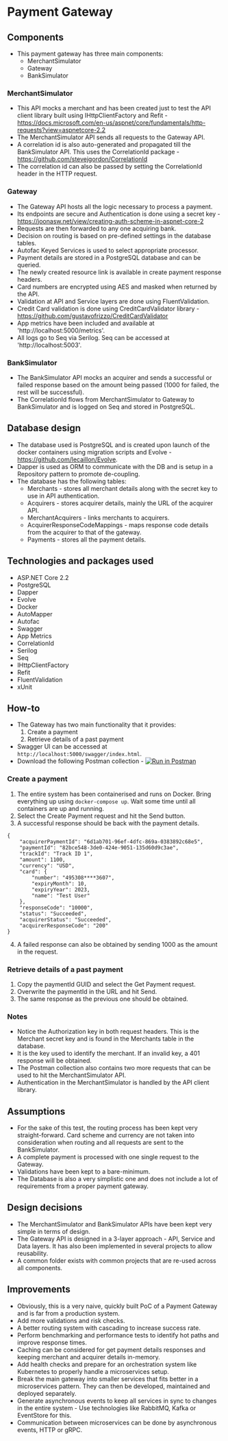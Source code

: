 # Payment Gateway
## Components
- This payment gateway has three main components:
	* MerchantSimulator
	* Gateway
	* BankSimulator

### MerchantSimulator
- This API mocks a merchant and has been created just to test the API client library built using IHttpClientFactory and Refit - https://docs.microsoft.com/en-us/aspnet/core/fundamentals/http-requests?view=aspnetcore-2.2
- The MerchantSimulator API sends all requests to the Gateway API.
- A correlation id is also auto-generated and propagated till the BankSimulator API. This uses the CorrelationId package - https://github.com/stevejgordon/CorrelationId
- The correlation id can also be passed by setting the CorrelationId header in the HTTP request.

### Gateway
- The Gateway API hosts all the logic necessary to process a payment.
- Its endpoints are secure and Authentication is done using a secret key - https://joonasw.net/view/creating-auth-scheme-in-aspnet-core-2
- Requests are then forwarded to any one acquiring bank.
- Decision on routing is based on pre-defined settings in the database tables.
- Autofac Keyed Services is used to select appropriate processor.
- Payment details are stored in a PostgreSQL database and can be queried.
- The newly created resource link is available in create payment response headers.
- Card numbers are encrypted using AES and masked when returned by the API.
- Validation at API and Service layers are done using FluentValidation.
- Credit Card validation is done using CreditCardValidator library - https://github.com/gustavofrizzo/CreditCardValidator
- App metrics have been included and available at 'http://localhost:5000/metrics'.
- All logs go to Seq via Serilog. Seq can be accessed at 'http://localhost:5003'.

### BankSimulator
- The BankSimulator API mocks an acquirer and sends a successful or failed response based on the amount being passed (1000 for failed, the rest will be successful).
- The CorrelationId flows from MerchantSimulator to Gateway to BankSimulator and is logged on Seq and stored in PostgreSQL.

## Database design
- The database used is PostgreSQL and is created upon launch of the docker containers using migration scripts and Evolve - https://github.com/lecaillon/Evolve.
- Dapper is used as ORM to communicate with the DB and is setup in a Repository pattern to promote de-coupling.
- The database has the following tables:
	* Merchants - stores all merchant details along with the secret key to use in API authentication.
	* Acquirers - stores acquirer details, mainly the URL of the acquirer API.
	* MerchantAcquirers - links merchants to acquirers.
	* AcquirerResponseCodeMappings - maps response code details from the acquirer to that of the gateway.
	* Payments - stores all the payment details.

## Technologies and packages used
- ASP.NET Core 2.2
- PostgreSQL
- Dapper
- Evolve
- Docker
- AutoMapper
- Autofac
- Swagger
- App Metrics
- CorrelationId
- Serilog
- Seq
- IHttpClientFactory
- Refit
- FluentValidation
- xUnit

## How-to
- The Gateway has two main functionality that it provides:
	1. Create a payment
	2. Retrieve details of a past payment
- Swagger UI can be accessed at `http://localhost:5000/swagger/index.html`.
- Download the following Postman collection - [![Run in Postman](https://run.pstmn.io/button.svg)](https://app.getpostman.com/run-collection/47fc17ea36637b4502d7)

### Create a payment
1. The entire system has been containerised and runs on Docker. Bring everything up using `docker-compose up`. Wait some time until all containers are up and running.
2. Select the Create Payment request and hit the Send button.
3. A successful response should be back with the payment details.
```
{
    "acquirerPaymentId": "6d1ab701-96ef-4dfc-869a-0383892c68e5",
    "paymentId": "82bce548-3de0-424e-9051-135d60d9c3ae",
    "trackId": "Track ID 1",
    "amount": 1100,
    "currency": "USD",
    "card": {
        "number": "495308****3607",
        "expiryMonth": 10,
        "expiryYear": 2023,
        "name": "Test User"
    },
    "responseCode": "10000",
    "status": "Succeeded",
    "acquirerStatus": "Succeeded",
    "acquirerResponseCode": "200"
}
```
4. A failed response can also be obtained by sending 1000 as the amount in the request.

### Retrieve details of a past payment
1. Copy the paymentId GUID and select the Get Payment request.
2. Overwrite the paymentId in the URL and hit Send.
3. The same response as the previous one should be obtained.

### Notes
- Notice the Authorization key in both request headers. This is the Merchant secret key and is found in the Merchants table in the database.
- It is the key used to identify the merchant. If an invalid key, a 401 response will be obtained.
- The Postman collection also contains two more requests that can be used to hit the MerchantSimulator API.
- Authentication in the MerchantSimulator is handled by the API client library.

## Assumptions
- For the sake of this test, the routing process has been kept very straight-forward. Card scheme and currency are not taken into consideration when routing and all requests are sent to the BankSimulator.
- A complete payment is processed with one single request to the Gateway.
- Validations have been kept to a bare-minimum.
- The Database is also a very simplistic one and does not include a lot of requirements from a proper payment gateway.

## Design decisions
- The MerchantSimulator and BankSimulator APIs have been kept very simple in terms of design.
- The Gateway API is designed in a 3-layer approach - API, Service and Data layers. It has also been implemented in several projects to allow reusability.
- A common folder exists with common projects that are re-used across all components.

## Improvements
- Obviously, this is a very naive, quickly built PoC of a Payment Gateway and is far from a production system.
- Add more validations and risk checks.
- A better routing system with cascading to increase success rate.
- Perform benchmarking and performance tests to identify hot paths and improve response times.
- Caching can be considered for get payment details responses and keeping merchant and acquirer details in-memory.
- Add health checks and prepare for an orchestration system like Kubernetes to properly handle a microservices setup.
- Break the main gateway into smaller services that fits better in a microservices pattern. They can then be developed, maintained and deployed separately.
- Generate asynchronous events to keep all services in sync to changes in the entire system - Use technologies like RabbitMQ, Kafka or EventStore for this.
- Communication between microservices can be done by asynchronous events, HTTP or gRPC.